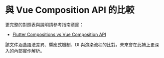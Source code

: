 # 與 Vue Composition API 的比較

更完整的對照表與說明請參考指南章節：

- [Flutter Compositions vs Vue Composition API](../guide/vue-comparison.md)

該文件涵蓋語法差異、響應式機制、DI 與渲染流程的比對。未來會在此補上更深入的內部實作解析。
